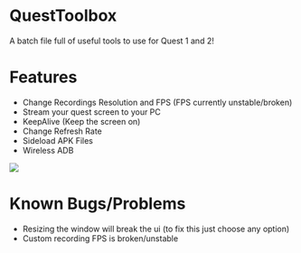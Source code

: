 # QuestToolbox
A batch file full of useful tools to use for Quest 1 and 2!

# Features
- Change Recordings Resolution and FPS (FPS currently unstable/broken)
- Stream your quest screen to your PC
- KeepAlive (Keep the screen on)
- Change Refresh Rate
- Sideload APK Files
- Wireless ADB

![](https://i.imgur.com/NsqL0Lx.png)

# Known Bugs/Problems
- Resizing the window will break the ui (to fix this just choose any option)
- Custom recording FPS is broken/unstable
